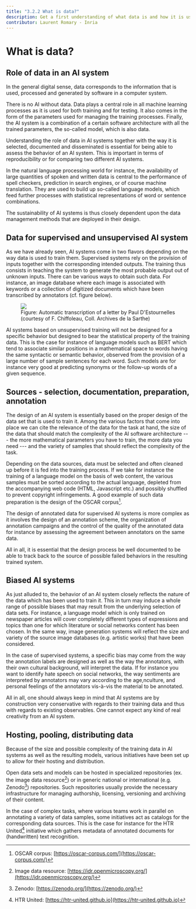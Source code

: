 ```yaml
---
title: "3.2.2 What is data?"
description: Get a first understanding of what data is and how it is used in AI.
contributor: Laurent Romary - Inria
---
```

# What is data?

## Role of data in an AI system

In the general digital sense, data corresponds to the information that is used, processed and generated by software in a computer system.

There is no AI without data. Data plays a central role in all machine learning processes as it is used for both training and for testing. It also comes in the form of the parameters used for managing the training processes. Finally, the AI system is a combination of a certain software architecture with all the trained parameters, the so-called model, which is also data.

Understanding the role of data in AI systems together with the way it is selected, documented and disseminated is essential for being able to assess the behavior of an AI system. This is important in terms of reproducibility or for comparing two different AI systems.

In the natural language processing world for instance, the availability of large quantities of spoken and written data is central to the performance of spell checkers, prediction in search engines, or of course machine translation. They are used to build up so-called language models, which feed further processes with statistical representations of word or sentence combinations.

The sustainability of AI systems is thus closely dependent upon the data management methods that are deployed in their design.

## Data for supervised and unsupervised AI system

As we have already seen, AI systems come in two flavors depending on the way data is used to train them. Supervised systems rely on the provision of inputs together with the corresponding intended outputs. The training thus consists in teaching the system to generate the most probable output out of unknown inputs. There can be various ways to obtain such data. For instance, an image database where each image is associated with keywords or a collection of digitized documents which have been transcribed by annotators (cf. figure below).

<figure>
	 <img src="Images/3-2-2-Automatic-transcription-of-a-letter.png" />
	 <figcaption>Figure: Automatic transcription of a letter by Paul D'Estournelles (courtesy of F. Chiffoleau, Coll. Archives de la Sarthe)</figcaption>
</figure>

AI systems based on unsupervised training will not be designed for a specific behavior but designed to bear the statistical property of the training data. This is the case for instance of language models such as BERT which tend to associate similar positions in a mathematical space to words having the same syntactic or semantic behavior, observed from the provision of a large number of sample sentences for each word. Such models are for instance very good at predicting synonyms or the follow-up words of a given sequence.

## Sources - selection, documentation, preparation, annotation

The design of an AI system is essentially based on the proper design of the data set that is used to train it. Among the various factors that come into place we can cite the relevance of the data for the task at hand, the size of the data that should match the complexity of the AI software architecture --- the more mathematical parameters you have to train, the more data you need --- and the variety of samples that should reflect the complexity of the task.

Depending on the data sources, data must be selected and often cleaned up before it is fed into the training process. If we take for instance the training of a language model on the basis of web content, the various samples must be sorted according to the actual language, depleted from the accompanying web code (HTML, Javascript etc.) and possibly shuffled to prevent copyright infringements. A good example of such data preparation is the design of the OSCAR corpus[^1].

The design of annotated data for supervised AI systems is more complex as it involves the design of an annotation scheme, the organization of annotation campaigns and the control of the quality of the annotated data for instance by assessing the agreement between annotators on the same data.

All in all, it is essential that the design process be well documented to be able to track back to the source of possible failed behaviors in the resulting trained system.

## Biased AI systems

As just alluded to, the behavior of an AI system closely reflects the nature of the data which has been used to train it. This in turn may induce a whole range of possible biases that may result from the underlying selection of data sets. For instance, a language model which is only trained on newspaper articles will cover completely different types of expressions and topics than one for which literature or social networks content has been chosen. In the same way, image generation systems will reflect the size and variety of the source image databases (e.g. artistic works) that have been considered.

In the case of supervised systems, a specific bias may come from the way the annotation labels are designed as well as the way the annotators, with their own cultural background, will interpret the data. If for instance you want to identify hate speech on social networks, the way sentiments are interpreted by annotators may vary according to the age,nculture, and personal feelings of the annotators vis-à-vis the material to be annotated.

All in all, one should always keep in mind that AI systems are by construction very conservative with regards to their training data and thus with regards to existing observables. One cannot expect any kind of real creativity from an AI system.

## Hosting, pooling, distributing data

Because of the size and possible complexity of the training data in AI systems as well as the resulting models, various initiatives have been set up to allow for their hosting and distribution.

Open data sets and models can be hosted in specialized repositories (ex. the image data resource[^2]) or in generic national or international (e.g. Zenodo[^3]) repositories. Such repositories usually provide the necessary infrastructure for managing authorship, licensing, versioning and archiving of their content.

In the case of complex tasks, where various teams work in parallel on annotating a variety of data samples, some initiatives act as catalogs for the corresponding data sources. This is the case for instance for the HTR United[^4] initiative which gathers metadata of annotated documents for (handwritten) text recognition.

[^1]: OSCAR corpus: [https://oscar-corpus.com/](https://oscar-corpus.com/)

[^2]: Image data resource: [https://idr.openmicroscopy.org/](https://idr.openmicroscopy.org/)

[^3]: Zenodo: [https://zenodo.org/](https://zenodo.org/)

[^4]: HTR United: [https://htr-united.github.io](https://htr-united.github.io)
